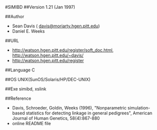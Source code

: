 #SIMIBD
##Version
1.21 (Jan 1997)

##Author
* Sean Davis ( davis@moriarty.hgen.pitt.edu)
* Daniel E. Weeks

##URL
* http://watson.hgen.pitt.edu/register/soft_doc.html, http://watson.hgen.pitt.edu/~davis/
* http://watson.hgen.pitt.edu/register

##Language
C

##OS
UNIX(SunOS/Solaris/HP/DEC-UNIX)

##Exe
simibd, xslink

##Reference
* Davis, Schroeder, Goldin, Weeks (1996), "Nonparametric simulation-based statistics for detecting linkage in general pedigrees", American Journal of Human Genetics, 58(4):867-880
* online README file

